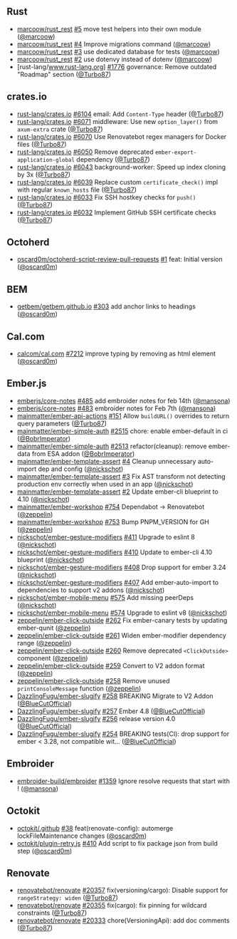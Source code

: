 ## Rust

- [marcoow/rust_rest] [#5](https://github.com/marcoow/rust_rest/pull/5) move
  test helpers into their own module ([@marcoow])
- [marcoow/rust_rest] [#4](https://github.com/marcoow/rust_rest/pull/4) Improve
  migrations command ([@marcoow])
- [marcoow/rust_rest] [#3](https://github.com/marcoow/rust_rest/pull/3) use
  dedicated database for tests ([@marcoow])
- [marcoow/rust_rest] [#2](https://github.com/marcoow/rust_rest/pull/2) use
  dotenvy instead of dotenv ([@marcoow])
- [rust-lang/www.rust-lang.org]
  [#1776](https://github.com/rust-lang/www.rust-lang.org/pull/1776) governance:
  Remove outdated "Roadmap" section ([@Turbo87])

## crates.io

- [rust-lang/crates.io]
  [#6104](https://github.com/rust-lang/crates.io/pull/6104) email: Add
  `Content-Type` header ([@Turbo87])
- [rust-lang/crates.io]
  [#6071](https://github.com/rust-lang/crates.io/pull/6071) middleware: Use new
  `option_layer()` from `axum-extra` crate ([@Turbo87])
- [rust-lang/crates.io]
  [#6070](https://github.com/rust-lang/crates.io/pull/6070) Use Renovatebot
  regex managers for Docker files ([@Turbo87])
- [rust-lang/crates.io]
  [#6050](https://github.com/rust-lang/crates.io/pull/6050) Remove deprecated
  `ember-export-application-global` dependency ([@Turbo87])
- [rust-lang/crates.io]
  [#6043](https://github.com/rust-lang/crates.io/pull/6043) background-worker:
  Speed up index cloning by 3x ([@Turbo87])
- [rust-lang/crates.io]
  [#6039](https://github.com/rust-lang/crates.io/pull/6039) Replace custom
  `certificate_check()` impl with regular `known_hosts` file ([@Turbo87])
- [rust-lang/crates.io]
  [#6033](https://github.com/rust-lang/crates.io/pull/6033) Fix SSH hostkey
  checks for `push()` ([@Turbo87])
- [rust-lang/crates.io]
  [#6032](https://github.com/rust-lang/crates.io/pull/6032) Implement GitHub SSH
  certificate checks ([@Turbo87])

## Octoherd

- [oscard0m/octoherd-script-review-pull-requests]
  [#1](https://github.com/oscard0m/octoherd-script-review-pull-requests/pull/1)
  feat: Initial version ([@oscard0m])

## BEM

- [getbem/getbem.github.io]
  [#303](https://github.com/getbem/getbem.github.io/pull/303) add anchor links
  to headings ([@oscard0m])

## Cal.com

- [calcom/cal.com] [#7212](https://github.com/calcom/cal.com/pull/7212) improve
  typing by removing as html element ([@oscard0m])

## Ember.js

- [emberjs/core-notes] [#485](https://github.com/emberjs/core-notes/pull/485)
  add embroider notes for feb 14th ([@mansona])
- [emberjs/core-notes] [#483](https://github.com/emberjs/core-notes/pull/483)
  embroider notes for Feb 7th ([@mansona])
- [mainmatter/ember-api-actions]
  [#151](https://github.com/mainmatter/ember-api-actions/pull/151) Allow
  `buildURL()` overrides to return query parameters ([@Turbo87])
- [mainmatter/ember-simple-auth]
  [#2515](https://github.com/mainmatter/ember-simple-auth/pull/2515) chore:
  enable ember-default in ci ([@BobrImperator])
- [mainmatter/ember-simple-auth]
  [#2513](https://github.com/mainmatter/ember-simple-auth/pull/2513)
  refactor(cleanup): remove ember-data from ESA addon ([@BobrImperator])
- [mainmatter/ember-template-assert]
  [#4](https://github.com/mainmatter/ember-template-assert/pull/4) Cleanup
  unnecessary auto-import dep and config ([@nickschot])
- [mainmatter/ember-template-assert]
  [#3](https://github.com/mainmatter/ember-template-assert/pull/3) Fix AST
  transform not detecting production env correctly when used in an app
  ([@nickschot])
- [mainmatter/ember-template-assert]
  [#2](https://github.com/mainmatter/ember-template-assert/pull/2) Update
  ember-cli blueprint to 4.10 ([@nickschot])
- [mainmatter/ember-workshop]
  [#754](https://github.com/mainmatter/ember-workshop/pull/754) Dependabot →
  Renovatebot ([@zeppelin])
- [mainmatter/ember-workshop]
  [#753](https://github.com/mainmatter/ember-workshop/pull/753) Bump
  PNPM_VERSION for GH ([@zeppelin])
- [nickschot/ember-gesture-modifiers]
  [#411](https://github.com/nickschot/ember-gesture-modifiers/pull/411) Upgrade
  to eslint 8 ([@nickschot])
- [nickschot/ember-gesture-modifiers]
  [#410](https://github.com/nickschot/ember-gesture-modifiers/pull/410) Update
  to ember-cli 4.10 blueprint ([@nickschot])
- [nickschot/ember-gesture-modifiers]
  [#408](https://github.com/nickschot/ember-gesture-modifiers/pull/408) Drop
  support for ember 3.24 ([@nickschot])
- [nickschot/ember-gesture-modifiers]
  [#407](https://github.com/nickschot/ember-gesture-modifiers/pull/407) Add
  ember-auto-import to dependencies to support v2 addons ([@nickschot])
- [nickschot/ember-mobile-menu]
  [#575](https://github.com/nickschot/ember-mobile-menu/pull/575) Add missing
  peerDeps ([@nickschot])
- [nickschot/ember-mobile-menu]
  [#574](https://github.com/nickschot/ember-mobile-menu/pull/574) Upgrade to
  eslint v8 ([@nickschot])
- [zeppelin/ember-click-outside]
  [#262](https://github.com/zeppelin/ember-click-outside/pull/262) Fix
  ember-canary tests by updating ember-qunit ([@zeppelin])
- [zeppelin/ember-click-outside]
  [#261](https://github.com/zeppelin/ember-click-outside/pull/261) Widen
  ember-modifier dependency range ([@zeppelin])
- [zeppelin/ember-click-outside]
  [#260](https://github.com/zeppelin/ember-click-outside/pull/260) Remove
  deprecated `<ClickOutside>` component ([@zeppelin])
- [zeppelin/ember-click-outside]
  [#259](https://github.com/zeppelin/ember-click-outside/pull/259) Convert to V2
  addon format ([@zeppelin])
- [zeppelin/ember-click-outside]
  [#258](https://github.com/zeppelin/ember-click-outside/pull/258) Remove unused
  `printConsoleMessage` function ([@zeppelin])
- [DazzlingFugu/ember-slugify]
  [#258](https://github.com/DazzlingFugu/ember-slugify/pull/258) BREAKING
  Migrate to V2 Addon ([@BlueCutOfficial])
- [DazzlingFugu/ember-slugify]
  [#257](https://github.com/DazzlingFugu/ember-slugify/pull/257) Ember 4.8
  ([@BlueCutOfficial])
- [DazzlingFugu/ember-slugify]
  [#256](https://github.com/DazzlingFugu/ember-slugify/pull/256) release version
  4.0 ([@BlueCutOfficial])
- [DazzlingFugu/ember-slugify]
  [#254](https://github.com/DazzlingFugu/ember-slugify/pull/254) BREAKING
  tests(CI): drop support for ember < 3.28, not compatible wit…
  ([@BlueCutOfficial])

## Embroider

- [embroider-build/embroider]
  [#1359](https://github.com/embroider-build/embroider/pull/1359) Ignore resolve
  requests that start with ! ([@mansona])

## Octokit

- [octokit/.github] [#38](https://github.com/octokit/.github/pull/38)
  feat(renovate-config): automerge lockFileMaintenance changes ([@oscard0m])
- [octokit/plugin-retry.js]
  [#410](https://github.com/octokit/plugin-retry.js/pull/410) Add script to fix
  package json from build step ([@oscard0m])

## Renovate

- [renovatebot/renovate]
  [#20357](https://github.com/renovatebot/renovate/pull/20357)
  fix(versioning/cargo): Disable support for `rangeStrategy: widen` ([@Turbo87])
- [renovatebot/renovate]
  [#20355](https://github.com/renovatebot/renovate/pull/20355) fix(cargo): fix
  pinning for wildcard constraints ([@Turbo87])
- [renovatebot/renovate]
  [#20333](https://github.com/renovatebot/renovate/pull/20333)
  chore(VersioningApi): add doc comments ([@Turbo87])

[@bluecutofficial]: https://github.com/BlueCutOfficial
[@bobrimperator]: https://github.com/BobrImperator
[@turbo87]: https://github.com/Turbo87
[@mansona]: https://github.com/mansona
[@marcoow]: https://github.com/marcoow
[@nickschot]: https://github.com/nickschot
[@oscard0m]: https://github.com/oscard0m
[@zeppelin]: https://github.com/zeppelin
[dazzlingfugu/ember-slugify]: https://github.com/DazzlingFugu/ember-slugify
[calcom/cal.com]: https://github.com/calcom/cal.com
[emberjs/core-notes]: https://github.com/emberjs/core-notes
[embroider-build/embroider]: https://github.com/embroider-build/embroider
[getbem/getbem.github.io]: https://github.com/getbem/getbem.github.io
[mainmatter/ember-api-actions]: https://github.com/mainmatter/ember-api-actions
[mainmatter/ember-simple-auth]: https://github.com/mainmatter/ember-simple-auth
[mainmatter/ember-template-assert]:
  https://github.com/mainmatter/ember-template-assert
[mainmatter/ember-workshop]: https://github.com/mainmatter/ember-workshop
[marcoow/rust_rest]: https://github.com/marcoow/rust_rest
[nickschot/ember-gesture-modifiers]:
  https://github.com/nickschot/ember-gesture-modifiers
[nickschot/ember-mobile-menu]: https://github.com/nickschot/ember-mobile-menu
[octokit/.github]: https://github.com/octokit/.github
[octokit/plugin-retry.js]: https://github.com/octokit/plugin-retry.js
[oscard0m/octoherd-script-review-pull-requests]:
  https://github.com/oscard0m/octoherd-script-review-pull-requests
[renovatebot/renovate]: https://github.com/renovatebot/renovate
[rust-lang/crates.io]: https://github.com/rust-lang/crates.io
[rust-lang/www.rust-lang.org]: https://github.com/rust-lang/www.rust-lang.org
[zeppelin/ember-click-outside]: https://github.com/zeppelin/ember-click-outside
